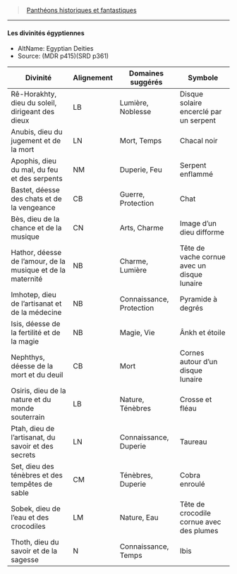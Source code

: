 ﻿---
!GenericItem
Name: Les divinités égyptiennes
AltName: Egyptian Deities
Source: (MDR p415)(SRD p361)
Id: pantheons_hd.md#les-divinités-égyptiennes
ParentLink: pantheons_hd.md#panthéons-historiques-et-fantastiques
ParentName: Panthéons historiques et fantastiques
NameLevel: 4
Attributes:
  Name: Les divinités égyptiennes
  Markdown: >+
    #### <!--Name-->Les divinités égyptiennes<!--/Name-->


    - AltName: <!--AltName-->Egyptian Deities<!--/AltName-->

    - Source: <!--Source-->(MDR p415)(SRD p361)<!--/Source-->


    |Divinité|Alignement|Domaines suggérés|Symbole|

    |---|---|---|---|

    |Rê-Horakhty, dieu du soleil, dirigeant des dieux|LB|Lumière, Noblesse|Disque solaire encerclé par un serpent|

    |Anubis, dieu du jugement et de la mort|LN|Mort, Temps|Chacal noir|

    |Apophis, dieu du mal, du feu et des serpents|NM|Duperie, Feu|Serpent enflammé|

    |Bastet, déesse des chats et de la vengeance|CB|Guerre, Protection|Chat|

    |Bès, dieu de la chance et de la musique|CN|Arts, Charme|Image d’un dieu difforme|

    |Hathor, déesse de l’amour, de la musique et de la maternité|NB|Charme, Lumière|Tête de vache cornue avec un disque lunaire|

    |Imhotep, dieu de l’artisanat et de la médecine|NB|Connaissance, Protection|Pyramide à degrés|

    |Isis, déesse de la fertilité et de la magie|NB|Magie, Vie|Ânkh et étoile|

    |Nephthys, déesse de la mort et du deuil|CB|Mort|Cornes autour d’un disque lunaire|

    |Osiris, dieu de la nature et du monde souterrain|LB|Nature, Ténèbres|Crosse et fléau|

    |Ptah, dieu de l’artisanat, du savoir et des secrets|LN|Connaissance, Duperie|Taureau|

    |Set, dieu des ténèbres et des tempêtes de sable|CM|Ténèbres, Duperie|Cobra enroulé|

    |Sobek, dieu de l’eau et des crocodiles|LM|Nature, Eau|Tête de crocodile cornue avec des plumes|

    |Thoth, dieu du savoir et de la sagesse|N|Connaissance, Temps|Ibis|

  AltName: Egyptian Deities
  Source: (MDR p415)(SRD p361)
AttributesDictionary: >+
  Name: Les divinités égyptiennes

  Markdown: >+

    #### <!--Name-->Les divinités égyptiennes<!--/Name-->





    - AltName: <!--AltName-->Egyptian Deities<!--/AltName-->



    - Source: <!--Source-->(MDR p415)(SRD p361)<!--/Source-->





    |Divinité|Alignement|Domaines suggérés|Symbole|



    |---|---|---|---|



    |Rê-Horakhty, dieu du soleil, dirigeant des dieux|LB|Lumière, Noblesse|Disque solaire encerclé par un serpent|



    |Anubis, dieu du jugement et de la mort|LN|Mort, Temps|Chacal noir|



    |Apophis, dieu du mal, du feu et des serpents|NM|Duperie, Feu|Serpent enflammé|



    |Bastet, déesse des chats et de la vengeance|CB|Guerre, Protection|Chat|



    |Bès, dieu de la chance et de la musique|CN|Arts, Charme|Image d’un dieu difforme|



    |Hathor, déesse de l’amour, de la musique et de la maternité|NB|Charme, Lumière|Tête de vache cornue avec un disque lunaire|



    |Imhotep, dieu de l’artisanat et de la médecine|NB|Connaissance, Protection|Pyramide à degrés|



    |Isis, déesse de la fertilité et de la magie|NB|Magie, Vie|Ânkh et étoile|



    |Nephthys, déesse de la mort et du deuil|CB|Mort|Cornes autour d’un disque lunaire|



    |Osiris, dieu de la nature et du monde souterrain|LB|Nature, Ténèbres|Crosse et fléau|



    |Ptah, dieu de l’artisanat, du savoir et des secrets|LN|Connaissance, Duperie|Taureau|



    |Set, dieu des ténèbres et des tempêtes de sable|CM|Ténèbres, Duperie|Cobra enroulé|



    |Sobek, dieu de l’eau et des crocodiles|LM|Nature, Eau|Tête de crocodile cornue avec des plumes|



    |Thoth, dieu du savoir et de la sagesse|N|Connaissance, Temps|Ibis|



  AltName: Egyptian Deities

  Source: (MDR p415)(SRD p361)

---
> [Panthéons historiques et fantastiques](hd_pantheons.md)

---

#### Les divinités égyptiennes

- AltName: Egyptian Deities
- Source: (MDR p415)(SRD p361)

|Divinité|Alignement|Domaines suggérés|Symbole|
|---|---|---|---|
|Rê-Horakhty, dieu du soleil, dirigeant des dieux|LB|Lumière, Noblesse|Disque solaire encerclé par un serpent|
|Anubis, dieu du jugement et de la mort|LN|Mort, Temps|Chacal noir|
|Apophis, dieu du mal, du feu et des serpents|NM|Duperie, Feu|Serpent enflammé|
|Bastet, déesse des chats et de la vengeance|CB|Guerre, Protection|Chat|
|Bès, dieu de la chance et de la musique|CN|Arts, Charme|Image d’un dieu difforme|
|Hathor, déesse de l’amour, de la musique et de la maternité|NB|Charme, Lumière|Tête de vache cornue avec un disque lunaire|
|Imhotep, dieu de l’artisanat et de la médecine|NB|Connaissance, Protection|Pyramide à degrés|
|Isis, déesse de la fertilité et de la magie|NB|Magie, Vie|Ânkh et étoile|
|Nephthys, déesse de la mort et du deuil|CB|Mort|Cornes autour d’un disque lunaire|
|Osiris, dieu de la nature et du monde souterrain|LB|Nature, Ténèbres|Crosse et fléau|
|Ptah, dieu de l’artisanat, du savoir et des secrets|LN|Connaissance, Duperie|Taureau|
|Set, dieu des ténèbres et des tempêtes de sable|CM|Ténèbres, Duperie|Cobra enroulé|
|Sobek, dieu de l’eau et des crocodiles|LM|Nature, Eau|Tête de crocodile cornue avec des plumes|
|Thoth, dieu du savoir et de la sagesse|N|Connaissance, Temps|Ibis|

